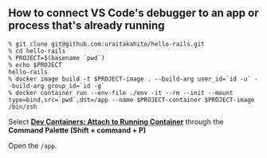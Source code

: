 ## How to connect VS Code's debugger to an app or process that's already running

```console
% git clone git@github.com:uraitakahito/hello-rails.git
% cd hello-rails
% PROJECT=$(basename `pwd`)
% echo $PROJECT
hello-rails
% docker image build -t $PROJECT-image . --build-arg user_id=`id -u` --build-arg group_id=`id -g`
% docker container run --env-file ./env -it --rm --init --mount type=bind,src=`pwd`,dst=/app --name $PROJECT-container $PROJECT-image /bin/zsh
```

Select **[Dev Containers: Attach to Running Container](https://code.visualstudio.com/docs/devcontainers/attach-container#_attach-to-a-docker-container)** through the **Command Palette (Shift + command + P)**

Open the `/app`.
